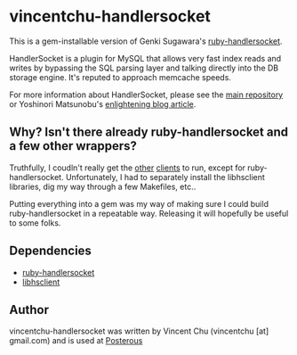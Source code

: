 # vincentchu-handlersocket

This is a gem-installable version of Genki Sugawara's [ruby-handlersocket](https://bitbucket.org/winebarrel/ruby-handlersocket/src).

HandlerSocket is a plugin for MySQL that allows very fast index reads and writes by bypassing the SQL parsing layer and talking directly into the DB storage engine. It's reputed to approach memcache speeds.

For more information about HandlerSocket, please see the [main repository](https://github.com/ahiguti/HandlerSocket-Plugin-for-MySQL) or Yoshinori Matsunobu's [enlightening blog article](http://yoshinorimatsunobu.blogspot.com/2010/10/using-mysql-as-nosql-story-for.html).

## Why? Isn't there already ruby-handlersocket and a few other wrappers?

Truthfully, I coudln't really get the [other](https://github.com/igrigorik/em-handlersocket) [clients](https://github.com/miyucy/handlersocket) to run, except for ruby-handlersocket. Unfortunately, I had to separately install the libhsclient libraries, dig my way through a few Makefiles, etc..

Putting everything into a gem was my way of making sure I could build ruby-handlersocket in a repeatable way. Releasing it will hopefully be useful to some folks.

## Dependencies

 - [ruby-handlersocket](https://bitbucket.org/winebarrel/ruby-handlersocket/src)
 - [libhsclient](https://github.com/ahiguti/HandlerSocket-Plugin-for-MySQL)

## Author

vincentchu-handlersocket was written by Vincent Chu (vincentchu [at] gmail.com) and is used at [Posterous](http://posterous.com)
